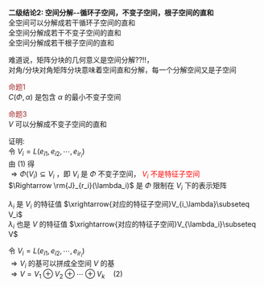 **二级结论2: 空间分解--循环子空间，不变子空间，根子空间的直和**  
全空间可以分解成若干循环子空间的直和  
全空间分解成若干不变子空间的直和  
全空间分解成若干根子空间的直和  
  
难道说，矩阵分块的几何意义是空间分解??!!，  
对角/分块对角矩阵分块意味着空间直和分解，每一个分解空间又是子空间  
  
<font color=brown>命题1</font>  
 $C(\Phi,\alpha)$ 是包含 $\alpha$ 的最小不变子空间  
  
<font color=brown>命题3</font>  
 $V$ 可以分解成不变子空间的直和  
  
证明:  
令 $V_i=L(e_{i1},e_{i2},\cdots,e_{ir_i})$  
由 $(1)$ 得  
 $\Rightarrow\Phi(V_i)\subseteq V_i$ ，即 $V_i$ 是 $\Phi$ 不变子空间，<font color=red> $V_i$ 不是特征子空间</font>  
 $\Rightarrow \rm{J}_{r_i}(\lambda_i)$ 是 $\Phi$ 限制在 $V_i$ 下的表示矩阵  
  
 $\lambda_i$ 是 $V_i$ 的特征值 $\xrightarrow{对应的特征子空间}V_{i_\lambda}\subseteq V_i$  
 $\lambda_i$ 也是 $V$ 的特征值 $\xrightarrow{对应的特征子空间}V_{\lambda_i}\subseteq V$  
  
令 $V_i=L(e_{i1},e_{i2},\cdots,e_{ir_i})$  
 $\Rightarrow V_i$ 的基可以拼成全空间 $V$ 的基  
 $\Rightarrow V=V_1\oplus V_2\oplus\cdots\oplus V_k\quad(2)$  
